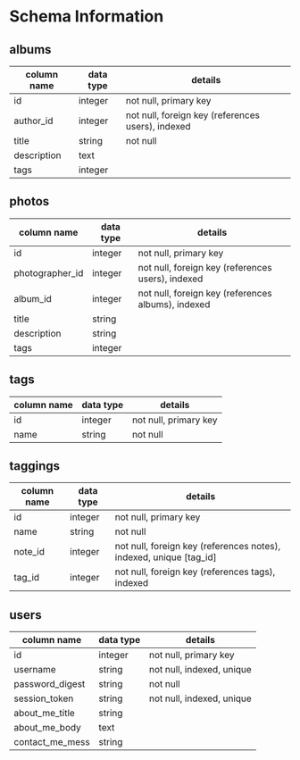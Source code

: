 # Schema Information

## albums
column name | data type | details
------------|-----------|-----------------------
id          | integer   | not null, primary key
author_id   | integer   | not null, foreign key (references users), indexed
title       | string    | not null
description | text      |
tags        | integer   |



## photos
column name | data type | details
------------|-----------|-----------------------
id          | integer   | not null, primary key
photographer_id   | integer   | not null, foreign key (references users), indexed
album_id    | integer   | not null, foreign key (references albums), indexed
title       | string    |
description | string    |
tags        | integer   |

## tags
column name | data type | details
------------|-----------|-----------------------
id          | integer   | not null, primary key
name        | string    | not null

## taggings
column name | data type | details
------------|-----------|-----------------------
id          | integer   | not null, primary key
name        | string    | not null
note_id     | integer   | not null, foreign key (references notes), indexed, unique [tag_id]
tag_id      | integer   | not null, foreign key (references tags), indexed

## users
column name     | data type | details
----------------|-----------|-----------------------
id              | integer   | not null, primary key
username        | string    | not null, indexed, unique
password_digest | string    | not null
session_token   | string    | not null, indexed, unique
about_me_title  | string    |
about_me_body   | text      |
contact_me_mess | string    |
